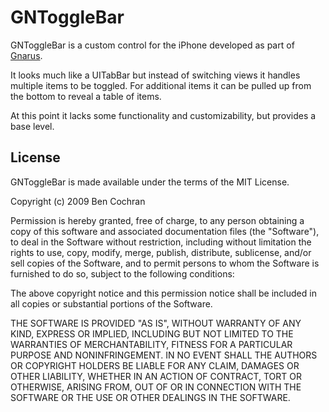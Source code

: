 GNToggleBar
===========

GNToggleBar is a custom control for the iPhone developed as part of [Gnarus][gnarus].

It looks much like a UITabBar but instead of switching views it handles multiple items to be toggled. For additional items it can be pulled up from the bottom to reveal a table of items. 

At this point it lacks some functionality and customizability, but provides a base level.

[gnarus]:http://gnar.us/

License
-------

GNToggleBar is made available under the terms of the MIT License.

Copyright (c) 2009 Ben Cochran

Permission is hereby granted, free of charge, to any person obtaining a copy of this software and associated documentation files (the "Software"), to deal in the Software without restriction, including without limitation the rights to use, copy, modify, merge, publish, distribute, sublicense, and/or sell copies of the Software, and to permit persons to whom the Software is furnished to do so, subject to the following conditions:

The above copyright notice and this permission notice shall be included in all copies or substantial portions of the Software.

THE SOFTWARE IS PROVIDED "AS IS", WITHOUT WARRANTY OF ANY KIND, EXPRESS OR IMPLIED, INCLUDING BUT NOT LIMITED TO THE WARRANTIES OF MERCHANTABILITY, FITNESS FOR A PARTICULAR PURPOSE AND NONINFRINGEMENT. IN NO EVENT SHALL THE AUTHORS OR COPYRIGHT HOLDERS BE LIABLE FOR ANY CLAIM, DAMAGES OR OTHER LIABILITY, WHETHER IN AN ACTION OF CONTRACT, TORT OR OTHERWISE, ARISING FROM, OUT OF OR IN CONNECTION WITH THE SOFTWARE OR THE USE OR OTHER DEALINGS IN THE SOFTWARE.

